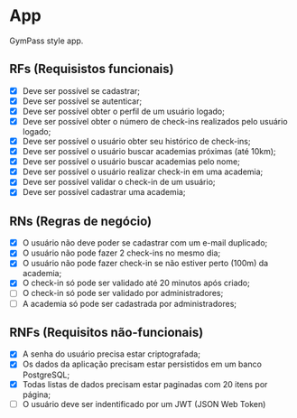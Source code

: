 # App

GymPass style app.

## RFs (Requisistos funcionais)

-   [x] Deve ser possível se cadastrar;
-   [x] Deve ser possível se autenticar;
-   [x] Deve ser possível obter o perfil de um usuário logado;
-   [x] Deve ser possível obter o número de check-ins realizados pelo usuário logado;
-   [x] Deve ser possível o usuário obter seu histórico de check-ins;
-   [x] Deve ser possível o usuário buscar academias próximas (até 10km);
-   [x] Deve ser possível o usuário buscar academias pelo nome;
-   [x] Deve ser possível o usuário realizar check-in em uma academia;
-   [x] Deve ser possível validar o check-in de um usuário;
-   [x] Deve ser possível cadastrar uma academia;

## RNs (Regras de negócio)

-   [x] O usuário não deve poder se cadastrar com um e-mail duplicado;
-   [x] O usuário não pode fazer 2 check-ins no mesmo dia;
-   [x] O usuário não pode fazer check-in se não estiver perto (100m) da academia;
-   [x] O check-in só pode ser validado até 20 minutos após criado;
-   [ ] O check-in só pode ser validado por administradores;
-   [ ] A academia só pode ser cadastrada por administradores; 

## RNFs (Requisitos não-funcionais)

-   [x] A senha do usuário precisa estar criptografada;
-   [x] Os dados da aplicação precisam estar persistidos em um banco PostgreSQL;
-   [x] Todas listas de dados precisam estar paginadas com 20 itens por página;
-   [ ] O usuário deve ser indentificado por um JWT (JSON Web Token)
